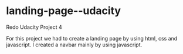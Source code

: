 # landing-page--udacity
 Redo Udacity Project 4

For this project we had to create a landing page by using html, css and javascript. 
I created a navbar mainly by using javascript.
